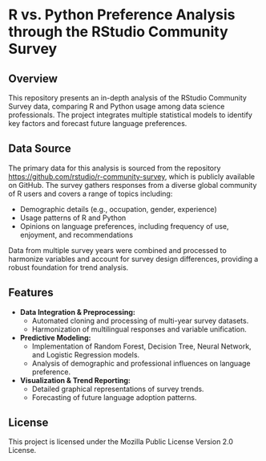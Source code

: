 # R vs. Python Preference Analysis through the RStudio Community Survey

## Overview
This repository presents an in-depth analysis of the RStudio Community Survey data, comparing R and Python usage among data science professionals. The project integrates multiple statistical models to identify key factors and forecast future language preferences.

## Data Source
The primary data for this analysis is sourced from the repository <https://github.com/rstudio/r-community-survey>, which is publicly available on GitHub. The survey gathers responses from a diverse global community of R users and covers a range of topics including:
- Demographic details (e.g., occupation, gender, experience)
- Usage patterns of R and Python
- Opinions on language preferences, including frequency of use, enjoyment, and recommendations

Data from multiple survey years were combined and processed to harmonize variables and account for survey design differences, providing a robust foundation for trend analysis.

## Features
- **Data Integration & Preprocessing:**  
  - Automated cloning and processing of multi-year survey datasets.  
  - Harmonization of multilingual responses and variable unification.
- **Predictive Modeling:**  
  - Implementation of Random Forest, Decision Tree, Neural Network, and Logistic Regression models.  
  - Analysis of demographic and professional influences on language preference.
- **Visualization & Trend Reporting:**  
  - Detailed graphical representations of survey trends.  
  - Forecasting of future language adoption patterns.

## License
This project is licensed under the Mozilla Public License Version 2.0 License.
